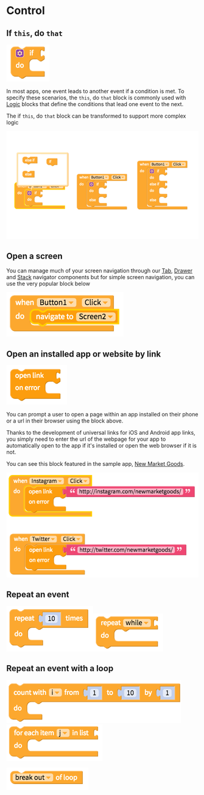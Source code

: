 # Control

## If `this`, do `that`

![Simplest if this, do that condition](../../../.gitbook/assets/screen-shot-2018-05-22-at-6.47.02-am.png)

In most apps, one event leads to another event if a condition is met. To specify these scenarios, the `this`, do `that` block is commonly used with [Logic](logic.md) blocks that define the conditions that lead one event to the next.

The if `this`, do `that` block can be transformed to support more complex logic

![The purple settings button can be used to add additional conditions for events](../../../.gitbook/assets/docs-1.png)

## Open a screen

You can manage much of your screen navigation through our [Tab](../components/layout/tab-navigator.md), [Drawer](../components/layout/drawer-navigator.md) and [Stack](../components/layout/stack-navigator.md) navigator components but for simple screen navigation, you can use the very popular block below

![](../../../.gitbook/assets/blocks-control-fig-8.png)

## Open an installed app or website by link

![](../../../.gitbook/assets/blocks-control-fig-6.png)

You can prompt a user to open a page within an app installed on their phone or a url in their browser using the block above. 

Thanks to the development of universal links for iOS and Android app links, you simply need to enter the url of the webpage for your app to automatically open to the app if it's installed or open the web browser if it is not. 

You can see this block featured in the sample app, [New Market Goods](../../get-started/sample-apps.md#new-market-goods).



![](../../../.gitbook/assets/screen-shot-2018-08-23-at-5.03.34-pm.png)

## Repeat an event

![](../../../.gitbook/assets/blocks-control-fig-1.png)![](../../../.gitbook/assets/blocks-control-fig-2.png)

## Repeat an event with a loop

![](../../../.gitbook/assets/blocks-control-fig-3.png)![](../../../.gitbook/assets/blocks-control-fig-4.png)

![](../../../.gitbook/assets/blocks-control-fig-5.png)

